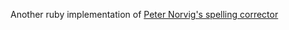 Another ruby implementation of [Peter Norvig's spelling corrector](http://norvig.com/spell-correct.html)
